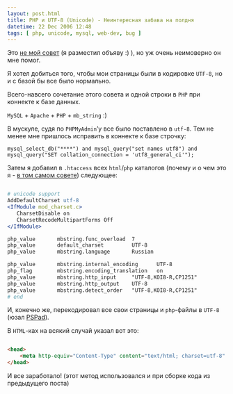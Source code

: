 ```yaml
---
layout: post.html
title: PHP и UTF-8 (Unicode) - Неинтересная забава на полдня
datetime: 22 Dec 2006 12:48
tags: [ php, unicode, mysql, web-dev, bug ]
---
```


Это [не мой совет](http://live.julik.nl/2005/03/unicode-php) (я разместил объяву :) ), но уж очень неимоверно он мне помог.

Я хотел добиться того, чтобы мои страницы были в кодировке `UTF-8`, но и с базой бы все было нормально.

Всего-навсего сочетание этого совета и одной строки в `PHP` при коннекте к базе данных.

`MySQL` + `Apache` + `PHP` + `mb_string` :)

В мускуле, судя по `PHPMyAdmin`’у все было поставлено в `utf-8`. Тем не менее мне пришлось исправить в коннекте к базе строчку:

    mysql_select_db("****") and mysql_query("set names utf8") and
    mysql_query("SET collation_connection = 'utf8_general_ci'");

Затем я добавил в `.htaccess` всех `html`/`php` каталогов (почему и о чем это я - [в том самом совете](http://live.julik.nl/2005/03/unicode-php)) следующее:

``` apache

# unicode support
AddDefaultCharset utf-8
<IfModule mod_charset.c>
   CharsetDisable on
   CharsetRecodeMultipartForms Off
</IfModule>

php_value       mbstring.func_overload  7
php_value       default_charset         UTF-8
php_value       mbstring.language       Russian

php_value       mbstring.internal_encoding      UTF-8
php_flag        mbstring.encoding_translation   on
php_value       mbstring.http_input     "UTF-8,KOI8-R,CP1251"
php_value       mbstring.http_output    UTF-8
php_value       mbstring.detect_order   "UTF-8,KOI8-R,CP1251"
# end

```

И, конечно же, перекодировал все свои страницы и `php`-файлы в `UTF-8` (юзал [PSPad](http://www.pspad.com/)).

В `HTML`-ках на всякий случай указал вот это:

``` html

<head>
    <meta http-equiv="Content-Type" content="text/html; charset=utf-8" />
</head>

```

И все заработало! (этот метод использовался и при сборке кода из предыдущего поста)
